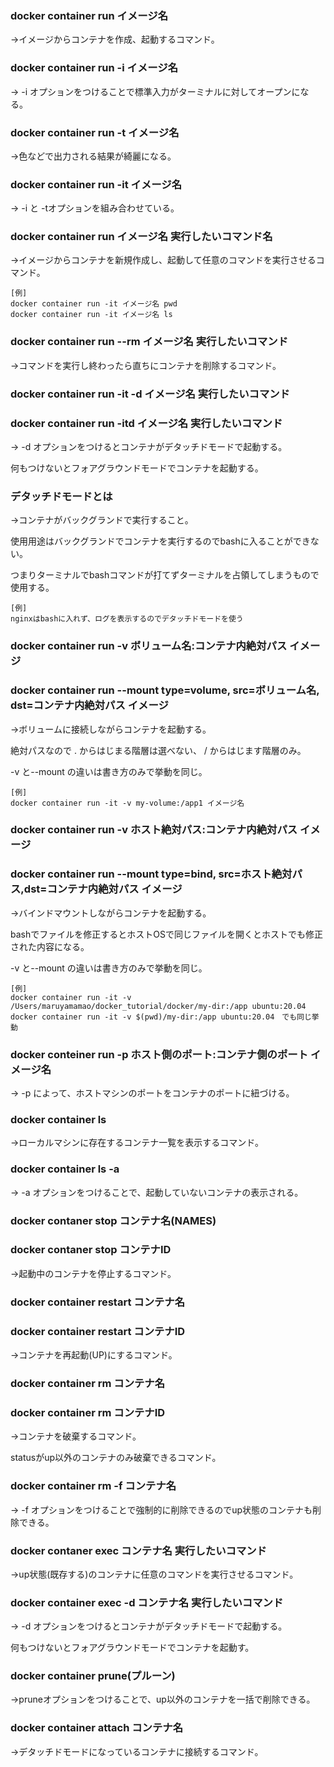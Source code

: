 ### docker container run イメージ名
→イメージからコンテナを作成、起動するコマンド。


### docker container run -i イメージ名
→ -i オプションをつけることで標準入力がターミナルに対してオープンになる。


### docker container run -t イメージ名
→色などで出力される結果が綺麗になる。


### docker container run -it イメージ名
→ -i と -tオプションを組み合わせている。


### docker container run イメージ名 実行したいコマンド名 
→イメージからコンテナを新規作成し、起動して任意のコマンドを実行させるコマンド。
```
[例]
docker container run -it イメージ名 pwd
docker container run -it イメージ名 ls
```

### docker container run --rm イメージ名 実行したいコマンド
→コマンドを実行し終わったら直ちにコンテナを削除するコマンド。


### docker container run -it -d イメージ名 実行したいコマンド
### docker container run -itd イメージ名 実行したいコマンド
→ -d オプションをつけるとコンテナがデタッチドモードで起動する。

何もつけないとフォアグラウンドモードでコンテナを起動する。


### デタッチドモードとは
→コンテナがバックグランドで実行すること。

使用用途はバックグランドでコンテナを実行するのでbashに入ることができない。

つまりターミナルでbashコマンドが打てずターミナルを占領してしまうもので使用する。
```
[例]
nginxはbashに入れず、ログを表示するのでデタッチドモードを使う
```

### docker container run -v ボリューム名:コンテナ内絶対パス イメージ
### docker container run --mount type=volume, src=ボリューム名, dst=コンテナ内絶対パス イメージ
→ボリュームに接続しながらコンテナを起動する。

絶対パスなので . からはじまる階層は選べない、 / からはじます階層のみ。

-v と--mount の違いは書き方のみで挙動を同じ。
```
[例]
docker container run -it -v my-volume:/app1 イメージ名
```



### docker container run -v ホスト絶対パス:コンテナ内絶対パス イメージ
### docker container run --mount type=bind, src=ホスト絶対パス,dst=コンテナ内絶対パス イメージ
→バインドマウントしながらコンテナを起動する。

bashでファイルを修正するとホストOSで同じファイルを開くとホストでも修正された内容になる。

-v と--mount の違いは書き方のみで挙動を同じ。

```
[例]
docker container run -it -v /Users/maruyamamao/docker_tutorial/docker/my-dir:/app ubuntu:20.04
docker container run -it -v $(pwd)/my-dir:/app ubuntu:20.04　でも同じ挙動
```



### docker conteiner run -p ホスト側のポート:コンテナ側のポート イメージ名
→ -p によって、ホストマシンのポートをコンテナのポートに紐づける。


### docker container ls
→ローカルマシンに存在するコンテナ一覧を表示するコマンド。


### docker container ls -a
→ -a オプションをつけることで、起動していないコンテナの表示される。


### docker contaner stop コンテナ名(NAMES)
### docker contaner stop コンテナID
→起動中のコンテナを停止するコマンド。


### docker container restart コンテナ名
### docker container restart コンテナID
→コンテナを再起動(UP)にするコマンド。


### docker container rm コンテナ名
### docker container rm コンテナID
→コンテナを破棄するコマンド。

statusがup以外のコンテナのみ破棄できるコマンド。


### docker container rm -f コンテナ名
→ -f オプションをつけることで強制的に削除できるのでup状態のコンテナも削除できる。


### docker contaner exec コンテナ名 実行したいコマンド
→up状態(既存する)のコンテナに任意のコマンドを実行させるコマンド。


### docker container exec -d コンテナ名 実行したいコマンド
→ -d オプションをつけるとコンテナがデタッチドモードで起動する。

何もつけないとフォアグラウンドモードでコンテナを起動す。


### docker container prune(プルーン)
→pruneオプションをつけることで、up以外のコンテナを一括で削除できる。


### docker container attach コンテナ名
→デタッチドモードになっているコンテナに接続するコマンド。
